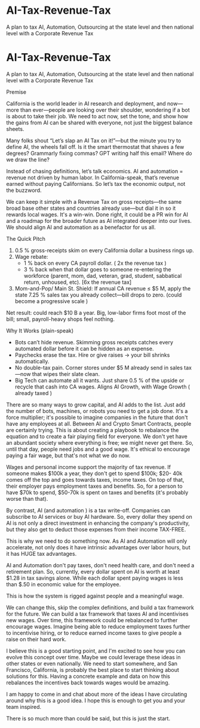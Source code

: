 # AI-Tax-Revenue-Tax
A plan to tax AI, Automation, Outsourcing at the state level and then national level with a Corporate Revenue Tax

# AI-Tax-Revenue-Tax
A plan to tax AI, Automation, Outsourcing at the state level and then national level with a Corporate Revenue Tax

Premise

California is the world leader in AI research and deployment, and now—more than ever—people are looking over their shoulder, wondering if a bot is about to take their job. We need to act now, set the tone, and show how the gains from AI can be shared with everyone, not just the biggest balance sheets.

Many folks shout “Let’s slap an AI Tax on it!”—but the minute you try to define AI, the wheels fall off. Is it the smart thermostat that shaves a few degrees? Grammarly fixing commas? GPT writing half this email? Where do we draw the line?

Instead of chasing definitions, let’s talk economics. AI and automation = revenue not driven by human labor. In California-speak, that’s revenue earned without paying Californians. So let’s tax the economic output, not the buzzword.

We can keep it simple with a Revenue Tax on gross receipts—the same broad base other states and countries already use—but dial it in so it rewards local wages. It's a win-win.  Done right, it could be a PR win for AI and a roadmap for the broader future as AI integrated deeper into our lives.  We should align AI and automation as a benefactor for us all.

The Quick Pitch
 1. 0.5 % gross-receipts skim on every California dollar a business rings up.
 2. Wage rebate:
    * 1 % back on every CA payroll dollar. ( 2x the revenue tax )
    * 3 % back when that dollar goes to someone re-entering the workforce (parent, mom, dad, veteran, grad, student, sabbatical return, unhoused, etc). [6x the revenue tax]
 3. Mom-and-Pop/ Main St. Shield: If annual CA revenue ≤ $5 M, apply the state 7.25 % sales tax you already collect—bill drops to zero. (could become a progressive scale )

Net result: could reach $10 B a year. Big, low-labor firms foot most of the bill; small, payroll-heavy shops feel nothing.

Why It Works (plain-speak)
 * Bots can’t hide revenue. Skimming gross receipts catches every automated dollar before it can be hidden as an expense.
 * Paychecks erase the tax. Hire or give raises → your bill shrinks automatically.
 * No double-tax pain. Corner stores under $5 M already send in sales tax—now that wipes their slate clean.
 * Big Tech can automate all it wants. Just share 0.5 % of the upside or recycle that cash into CA wages.  Aligns AI Growth, with Wage Growth ( already taxed )


There are so many ways to grow capital, and AI adds to the list.  Just add the number of bots, machines, or robots you need to get a job done. It's a force multiplier; it's possible to imagine companies in the future that don't have any employees at all.  Between AI and Crypto Smart Contracts, people are certainly trying.  This is about creating a playbook to rebalance the equation and to create a fair playing field for everyone.  We don't yet have an abundant society where everything is free; we might never get there. So, until that day, people need jobs and a good wage.  It's ethical to encourage paying a fair wage, but that's not what we do now.

Wages and personal income support the majority of tax revenue. If someone makes $100k a year, they don't get to spend $100k; $20- 40k comes off the top and goes towards taxes, income taxes.  On top of that, their employer pays employment taxes and benefits.  So, for a person to have $70k to spend, $50-70k is spent on taxes and benefits (it's probably worse than that).

By contrast, AI (and automation ) is a tax write-off. Companies can subscribe to AI services or buy AI hardware. So, every dollar they spend on AI is not only a direct investment in enhancing the company's productivity, but they also get to deduct those expenses from their income TAX-FREE.

This is why we need to do something now.  As AI and Automation will only accelerate, not only does it have intrinsic advantages over labor hours, but it has HUGE tax advantages.

AI and Automation don't pay taxes, don't need health care, and don't need a retirement plan.  So, currently, every dollar spent on AI is worth at least $1.28 in tax savings alone.  While each dollar spent paying wages is less than $.50 in economic value for the employee.

This is how the system is rigged against people and a meaningful wage.

We can change this, skip the complex definitions, and build a tax framework for the future.  We can build a tax framework that taxes AI and incentivises new wages.  Over time, this framework could be rebalanced to further encourage wages.  Imagine being able to reduce employment taxes further to incentivise hiring, or to reduce earned income taxes to give people a raise on their hard work.

I believe this is a good starting point, and I'm excited to see how you can evolve this concept over time.  Maybe we could leverage these ideas in other states or even nationally.  We need to start somewhere, and San Francisco, California, is probably the best place to start thinking about solutions for this.  Having a concrete example and data on how this rebalances the incentives back towards wages would be amazing.

I am happy to come in and chat about more of the ideas I have circulating around why this is a good idea.  I hope this is enough to get you and your team inspired.

There is so much more than could be said, but this is just the start.
